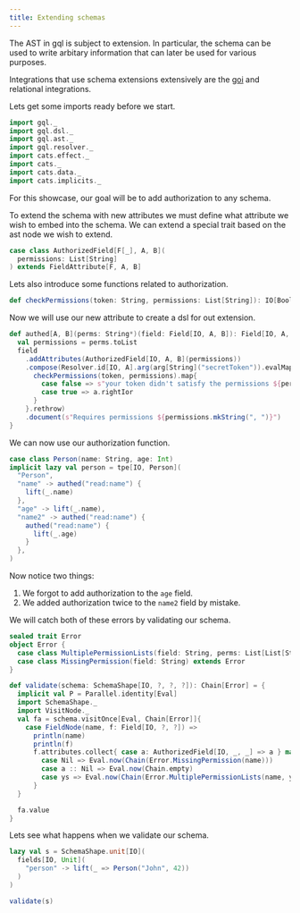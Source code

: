 ```yaml
---
title: Extending schemas
---
```

The AST in gql is subject to extension.
In particular, the schema can be used to write arbitary information that can later be used for various purposes.

Integrations that use schema extensions extensively are the [goi](../integrations/goi) and relational integrations.

Lets get some imports ready before we start.
```scala mdoc
import gql._
import gql.dsl._
import gql.ast._
import gql.resolver._
import cats.effect._
import cats._
import cats.data._
import cats.implicits._
```

For this showcase, our goal will be to add authorization to any schema.

To extend the schema with new attributes we must define what attribute we wish to embed into the schema.
We can extend a special trait based on the ast node we wish to extend.
```scala mdoc
case class AuthorizedField[F[_], A, B](
  permissions: List[String]
) extends FieldAttribute[F, A, B]
```

Lets also introduce some functions related to authorization.
```scala mdoc
def checkPermissions(token: String, permissions: List[String]): IO[Boolean] = ???
```

Now we will use our new attribute to create a dsl for out extension.
```scala mdoc
def authed[A, B](perms: String*)(field: Field[IO, A, B]): Field[IO, A, B] = {
  val permissions = perms.toList
  field
    .addAttributes(AuthorizedField[IO, A, B](permissions))
    .compose(Resolver.id[IO, A].arg(arg[String]("secretToken")).evalMap{ case (token, a) =>
      checkPermissions(token, permissions).map{
        case false => s"your token didn't satisfy the permissions ${permissions.mkString(", ")}".leftIor
        case true => a.rightIor
      }
    }.rethrow)
    .document(s"Requires permissions ${permissions.mkString(", ")}")
}
```

We can now use our authorization function.
```scala mdoc
case class Person(name: String, age: Int)
implicit lazy val person = tpe[IO, Person](
  "Person",
  "name" -> authed("read:name") {
    lift(_.name)
  },
  "age" -> lift(_.name),
  "name2" -> authed("read:name") {
    authed("read:name") {
      lift(_.age)
    }
  },
)
```
Now notice two things:
  1. We forgot to add authorization to the `age` field.
  2. We added authorization twice to the `name2` field by mistake.

We will catch both of these errors by validating our schema.
```scala mdoc
sealed trait Error
object Error {
  case class MultiplePermissionLists(field: String, perms: List[List[String]]) extends Error
  case class MissingPermission(field: String) extends Error
}

def validate(schema: SchemaShape[IO, ?, ?, ?]): Chain[Error] = {
  implicit val P = Parallel.identity[Eval]
  import SchemaShape._
  import VisitNode._
  val fa = schema.visitOnce[Eval, Chain[Error]]{
    case FieldNode(name, f: Field[IO, ?, ?]) => 
      println(name)
      println(f)
      f.attributes.collect{ case a: AuthorizedField[IO, _, _] => a } match {
        case Nil => Eval.now(Chain(Error.MissingPermission(name)))
        case a :: Nil => Eval.now(Chain.empty)
        case ys => Eval.now(Chain(Error.MultiplePermissionLists(name, ys.map(_.permissions))))
      }
  }

  fa.value
}
```

Lets see what happens when we validate our schema.
```scala mdoc
lazy val s = SchemaShape.unit[IO](
  fields[IO, Unit](
    "person" -> lift(_ => Person("John", 42))
  )
)

validate(s)
```